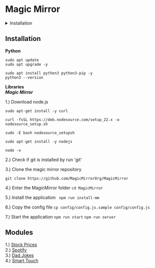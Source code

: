 # Magic Mirror

<details>
  <summary>Installation</summary>
  
  **Python**
```
sudo apt update
sudo apt upgrade -y
```
```
sudo apt install python3 python3-pip -y
python3 --version
```

**Libraries**<br />
***Magic Mirror***

1.) Download node.js
```
sudo apt-get install -y curl
```
```
curl -fsSL https://deb.nodesource.com/setup_22.x -o nodesource_setup.sh
```
```
sudo -E bash nodesource_setupsh
```
```
sudo apt-get install -y nodejs
```
```
node -v
```

2.) Check if git is installed by run 'git'

3.) Clone the magic mirror repository
```
git clone https://github.com/MagicMirrorOrg/MagicMirror
```

4.) Enter the MagicMirror folder
```cd MagicMirror```

5.) Install the application
``` npm run install-mm```

6.) Copy the config file
```cp config/config.js.sample config/config.js```

7.) Start the application
```npm run start```
```npm run server```


## Modules
1.) <a href='https://github.com/lavolp3/MMM-AVStock'>Stock Prices</a><br/>
2.) <a href='https://github.com/skuethe/MMM-Spotify'>Spotify</a><br/>
3.) <a href='https://github.com/brucetony/MMM-Dad-Jokes'>Dad Jokes</a><br/>
4.) <a href='https://github.com/EbenKouao/MMM-SmartTouch'>Smart Touch</a><br/>

</details>



## Installation
**Python**
```
sudo apt update
sudo apt upgrade -y
```
```
sudo apt install python3 python3-pip -y
python3 --version
```

**Libraries**<br />
***Magic Mirror***

1.) Download node.js
```
sudo apt-get install -y curl
```
```
curl -fsSL https://deb.nodesource.com/setup_22.x -o nodesource_setup.sh
```
```
sudo -E bash nodesource_setupsh
```
```
sudo apt-get install -y nodejs
```
```
node -v
```

2.) Check if git is installed by run 'git'

3.) Clone the magic mirror repository
```
git clone https://github.com/MagicMirrorOrg/MagicMirror
```

4.) Enter the MagicMirror folder
```cd MagicMirror```

5.) Install the application
``` npm run install-mm```

6.) Copy the config file
```cp config/config.js.sample config/config.js```

7.) Start the application
```npm run start```
```npm run server```


## Modules
1.) <a href='https://github.com/lavolp3/MMM-AVStock'>Stock Prices</a><br/>
2.) <a href='https://github.com/skuethe/MMM-Spotify'>Spotify</a><br/>
3.) <a href='https://github.com/brucetony/MMM-Dad-Jokes'>Dad Jokes</a><br/>
4.) <a href='https://github.com/EbenKouao/MMM-SmartTouch'>Smart Touch</a><br/>
